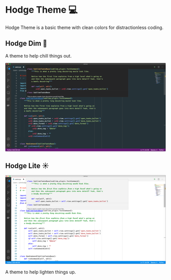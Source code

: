 # Hodge Theme 💻

Hodge Theme is a basic theme with clean colors for distractionless coding.

## Hodge Dim 🌙

A theme to help chill things out.

![Hodge Dim](https://github.com/johnhodge/hodge/blob/master/images/dim20201002.png "Hodge Dim 🌙 ")

## Hodge Lite ☀️

![Hodge Lite](https://github.com/johnhodge/hodge/blob/master/images/lite20201002.png "Hodge Lite ☀️ ")

A theme to help lighten things up.
